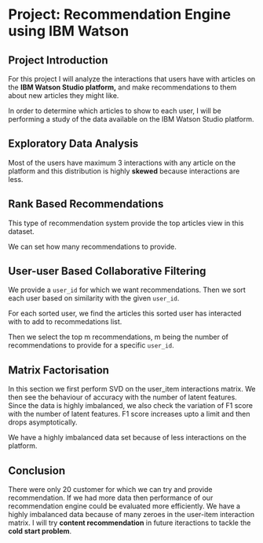 # Project: Recommendation Engine using IBM Watson

## Project Introduction

For this project I will analyze the interactions that users have with articles
on the **IBM Watson Studio platform,** and make recommendations to them about
new articles they might like.

In order to determine which articles to show to each user, I will be performing a study of the data available on the IBM Watson Studio platform.

## Exploratory Data Analysis

Most of the users have maximum 3 interactions with any article on the platform and this distribution is highly **skewed** because interactions are less.

## Rank Based Recommendations

This type of recommendation system provide the top articles view in this
dataset.

We can set how many recommendations to provide.

## User-user Based Collaborative Filtering

We provide a `user_id` for which we want recommendations. Then we sort each user
based on similarity with the given `user_id`.

For each sorted user, we find the articles this sorted user has interacted with
to add to recommedations list.

Then we select the top m recommendations, m being the number of recommendations
to provide for a specific `user_id`.

## Matrix Factorisation

In this section we first perform SVD on the user_item interactions matrix. We
then see the behaviour of accuracy with the number of latent features. Since the
data is highly imbalanced, we also check the variation of F1 score with the
number of latent features. F1 score increases upto a limit and then drops
asymptotically.

We have a highly imbalanced data set because of less interactions on the platform.


## Conclusion

There were only 20 customer for which we can try and provide recommendation. If
we had more data then performance of our recommendation engine could be
evaluated more efficiently. We have a highly imbalanced data because of many
zeroes in the user-item interaction matrix. I will try **content recommendation** in
future iteractions to tackle the **cold start problem**.
